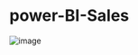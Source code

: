 # power-BI-Sales
![image](https://user-images.githubusercontent.com/69325896/180418012-979142b7-26ec-4a62-831c-f7543f692194.png)
